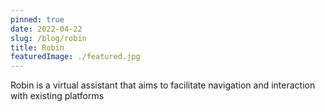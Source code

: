 ```yaml
---
pinned: true
date: 2022-04-22
slug: /blog/robin
title: Robin
featuredImage: ./featured.jpg
---
```


Robin is a virtual assistant that aims to facilitate navigation and interaction with existing platforms
